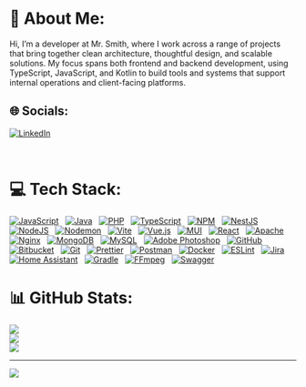 # 💫 About Me:
Hi, I’m a developer at Mr. Smith, where I work across a range of projects that bring together clean architecture, thoughtful design, and scalable solutions. My focus spans both frontend and backend development, using TypeScript, JavaScript, and Kotlin to build tools and systems that support internal operations and client-facing platforms.<br>

## 🌐 Socials:
<p align='left'>
  <a href="https://www.linkedin.com/in/ricardo-van-de-rakt-063902141"><img alt="LinkedIn" src="https://img.shields.io/badge/LinkedIn-0077B5?style=for-the-badge&logo=linkedin&logoColor=white" /></a>
</p>
<br />

# 💻 Tech Stack:
<p align='left'>
  <a href="#"><img alt="JavaScript" src="https://img.shields.io/badge/javascript-%23323330.svg?style=for-the-badge&logo=javascript&logoColor=%23F7DF1E" /></a>
  &nbsp;
  <a href="#"><img alt="Java" src="https://img.shields.io/badge/java-%23ED8B00.svg?style=for-the-badge&logo=openjdk&logoColor=white" /></a>
  &nbsp;
  <a href="#"><img alt="PHP" src="https://img.shields.io/badge/php-%23777BB4.svg?style=for-the-badge&logo=php&logoColor=white" /></a>
  &nbsp;
  <a href="#"><img alt="TypeScript" src="https://img.shields.io/badge/typescript-%23007ACC.svg?style=for-the-badge&logo=typescript&logoColor=white" /></a>
  &nbsp;
  <a href="#"><img alt="NPM" src="https://img.shields.io/badge/NPM-%23CB3837.svg?style=for-the-badge&logo=npm&logoColor=white" /></a>
  &nbsp;
  <a href="#"><img alt="NestJS" src="https://img.shields.io/badge/nestjs-%23E0234E.svg?style=for-the-badge&logo=nestjs&logoColor=white" /></a>
  &nbsp;
  <a href="#"><img alt="NodeJS" src="https://img.shields.io/badge/node.js-6DA55F?style=for-the-badge&logo=node.js&logoColor=white" /></a>
  &nbsp;
  <a href="#"><img alt="Nodemon" src="https://img.shields.io/badge/NODEMON-%23323330.svg?style=for-the-badge&logo=nodemon&logoColor=%BBDEAD" /></a>
  &nbsp;
  <a href="#"><img alt="Vite" src="https://img.shields.io/badge/vite-%23646CFF.svg?style=for-the-badge&logo=vite&logoColor=white" /></a>
  &nbsp;
  <a href="#"><img alt="Vue.js" src="https://img.shields.io/badge/vue.js-%2335495e.svg?style=for-the-badge&logo=vuedotjs&logoColor=%234FC08D" /></a>
  &nbsp;
  <a href="#"><img alt="MUI" src="https://img.shields.io/badge/MUI-%230081CB.svg?style=for-the-badge&logo=mui&logoColor=white" /></a>
  &nbsp;
  <a href="#"><img alt="React" src="https://img.shields.io/badge/react-%2320232a.svg?style=for-the-badge&logo=react&logoColor=%2361DAFB" /></a>
  &nbsp;
  <a href="#"><img alt="Apache" src="https://img.shields.io/badge/apache-%23D42029.svg?style=for-the-badge&logo=apache&logoColor=white" /></a>
  &nbsp;
  <a href="#"><img alt="Nginx" src="https://img.shields.io/badge/nginx-%23009639.svg?style=for-the-badge&logo=nginx&logoColor=white" /></a>
  &nbsp;
  <a href="#"><img alt="MongoDB" src="https://img.shields.io/badge/MongoDB-%234ea94b.svg?style=for-the-badge&logo=mongodb&logoColor=white" /></a>
  &nbsp;
  <a href="#"><img alt="MySQL" src="https://img.shields.io/badge/mysql-4479A1.svg?style=for-the-badge&logo=mysql&logoColor=white" /></a>
  &nbsp;
  <a href="#"><img alt="Adobe Photoshop" src="https://img.shields.io/badge/adobe%20photoshop-%2331A8FF.svg?style=for-the-badge&logo=adobe%20photoshop&logoColor=white" /></a>
  &nbsp;
  <a href="#"><img alt="GitHub" src="https://img.shields.io/badge/github-%23121011.svg?style=for-the-badge&logo=github&logoColor=white" /></a>
  &nbsp;
  <a href="#"><img alt="Bitbucket" src="https://img.shields.io/badge/bitbucket-%230047B3.svg?style=for-the-badge&logo=bitbucket&logoColor=white" /></a>
  &nbsp;
  <a href="#"><img alt="Git" src="https://img.shields.io/badge/git-%23F05033.svg?style=for-the-badge&logo=git&logoColor=white" /></a>
  &nbsp;
  <a href="#"><img alt="Prettier" src="https://img.shields.io/badge/prettier-%23F7B93E.svg?style=for-the-badge&logo=prettier&logoColor=black" /></a>
  &nbsp;
  <a href="#"><img alt="Postman" src="https://img.shields.io/badge/Postman-FF6C37?style=for-the-badge&logo=postman&logoColor=white" /></a>
  &nbsp;
  <a href="#"><img alt="Docker" src="https://img.shields.io/badge/docker-%230db7ed.svg?style=for-the-badge&logo=docker&logoColor=white" /></a>
  &nbsp;
  <a href="#"><img alt="ESLint" src="https://img.shields.io/badge/ESLint-4B3263?style=for-the-badge&logo=eslint&logoColor=white" /></a>
  &nbsp;
  <a href="#"><img alt="Jira" src="https://img.shields.io/badge/jira-%230A0FFF.svg?style=for-the-badge&logo=jira&logoColor=white" /></a>
  &nbsp;
  <a href="#"><img alt="Home Assistant" src="https://img.shields.io/badge/home%20assistant-%2341BDF5.svg?style=for-the-badge&logo=home-assistant&logoColor=white" /></a>
  &nbsp;
  <a href="#"><img alt="Gradle" src="https://img.shields.io/badge/Gradle-02303A.svg?style=for-the-badge&logo=Gradle&logoColor=white" /></a>
  &nbsp;
  <a href="#"><img alt="FFmpeg" src="https://shields.io/badge/FFmpeg-%23171717.svg?logo=ffmpeg&style=for-the-badge&labelColor=171717&logoColor=5cb85c" /></a>
  &nbsp;
  <a href="#"><img alt="Swagger" src="https://img.shields.io/badge/-Swagger-%23Clojure?style=for-the-badge&logo=swagger&logoColor=white" /></a>
</p>

# 📊 GitHub Stats:
![](https://github-readme-stats.vercel.app/api?username=Ricardo-MrSmith&theme=dark&hide_border=true&include_all_commits=false&count_private=false)<br/>
![](https://nirzak-streak-stats.vercel.app/?user=Ricardo-MrSmith&theme=dark&hide_border=true)<br/>
![](https://github-readme-stats.vercel.app/api/top-langs/?username=Ricardo-MrSmith&theme=dark&hide_border=true&include_all_commits=false&count_private=false&layout=compact)

---
[![](https://visitcount.itsvg.in/api?id=Ricardo-MrSmith&icon=0&color=0)](https://visitcount.itsvg.in)

<!-- Proudly created with GPRM ( https://gprm.itsvg.in ) -->
